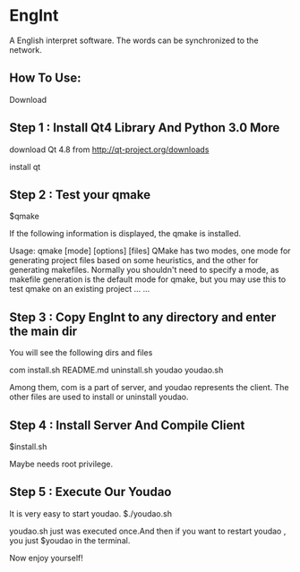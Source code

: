 EngInt
======
A English interpret software. The words can be synchronized to the network.


How To Use:
-----------------------------------------------------------------------
Download  

Step 1 : Install Qt4 Library  And Python 3.0 More
-----------------------------------------------------------------------
download Qt 4.8 from http://qt-project.org/downloads

install qt

Step 2 : Test your qmake
-----------------------------------------------------------------------
$qmake

If the following information is displayed,  the qmake is installed.

Usage: qmake [mode] [options] [files]
QMake has two modes, one mode for generating project files based on
some heuristics, and the other for generating makefiles. Normally you
shouldn't need to specify a mode, as makefile generation is the default
mode for qmake, but you may use this to test qmake on an existing project
... ...

Step 3 : Copy EngInt to any directory and enter the main dir
-----------------------------------------------------------------------
You will see the following dirs and files

com  install.sh  README.md  uninstall.sh  youdao  youdao.sh

Among them, com is a part of server, and youdao represents the client. The
other files are used to install or uninstall youdao.

Step 4 : Install Server And Compile Client
-----------------------------------------------------------------------
$install.sh

Maybe needs root privilege.

Step 5 : Execute Our Youdao
-----------------------------------------------------------------------
It is very easy to start youdao.
$./youdao.sh

youdao.sh just was executed once.And then if you want to restart youdao , you just
$youdao in the terminal.

Now enjoy yourself!






